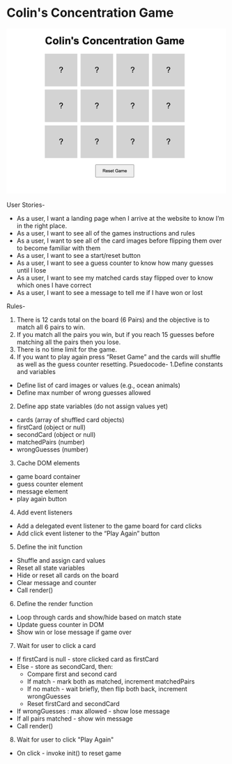 # Colin's Concentration Game

![Concentration Game Screenshot](./ConcentrationGame.png)

User Stories-
- As a user, I want a landing page when I arrive at the website to know I’m in the right place.
- As a user, I want to see all of the games instructions and rules
- As a user, I want to see all of the card images before flipping them over to become familiar with them 
- As a user, I want to see a start/reset button
- As a user, I want to see a guess counter to know how many guesses until I lose
- As a user, I want to see my matched cards stay flipped over to know which ones I have correct
- As a user, I want to see a message to tell me if I have won or lost

Rules- 

1. There is 12 cards total on the board (6 Pairs) and the objective is to match all 6 pairs to win.
2. If you match all the pairs you win, but if you reach 15 guesses before matching all the pairs then you lose.
3. There is no time limit for the game.
4. If you want to play again press “Reset Game” and the cards will shuffle as well as the guess counter resetting.
Psuedocode- 
1.Define constants and variables
* Define list of card images or values (e.g., ocean animals)
* Define max number of wrong guesses allowed
2. Define app state variables (do not assign values yet)
* cards (array of shuffled card objects)
* firstCard (object or null)
* secondCard (object or null)
* matchedPairs (number)
* wrongGuesses (number)
3. Cache DOM elements
* game board container
* guess counter element
* message element
* play again button
4. Add event listeners
* Add a delegated event listener to the game board for card clicks
* Add click event listener to the “Play Again” button
5. Define the init function
* Shuffle and assign card values
* Reset all state variables
* Hide or reset all cards on the board
* Clear message and counter
* Call render()
6. Define the render function
* Loop through cards and show/hide based on match state
* Update guess counter in DOM
* Show win or lose message if game over
7. Wait for user to click a card
* If firstCard is null - store clicked card as firstCard
* Else - store as secondCard, then:
    * Compare first and second card
    * If match - mark both as matched, increment matchedPairs
    * If no match - wait briefly, then flip both back, increment wrongGuesses
    * Reset firstCard and secondCard
* If wrongGuesses : max allowed - show lose message
* If all pairs matched - show win message
* Call render()
8. Wait for user to click "Play Again"
* On click - invoke init() to reset game